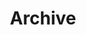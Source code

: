 ---
title: Archive
layout: archives
url: /archive/
description: 
placeholder: What dost thou seek?
---